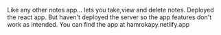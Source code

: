 Like any other notes app... lets you take,view and delete notes. 
Deployed the react app. 
But haven't deployed the server so the app features don't work as intended. 
You can find the app at hamrokapy.netlify.app
